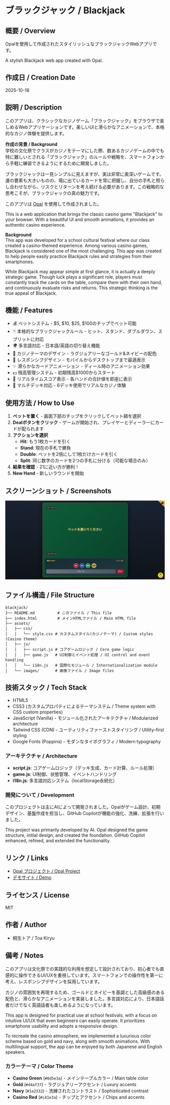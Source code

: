 # ブラックジャック / Blackjack

## 概要 / Overview

Opalを使用して作成されたスタイリッシュなブラックジャックWebアプリです。

A stylish Blackjack web app created with Opal.

## 作成日 / Creation Date

2025-10-18

## 説明 / Description

このアプリは、クラシックなカジノゲーム「ブラックジャック」をブラウザで楽しめるWebアプリケーションです。美しいUIと滑らかなアニメーションで、本格的なカジノ体験を提供します。

**作成の背景 / Background**  
学校の文化祭でクラスがカジノをテーマにした際、数あるカジノゲームの中でも特に難しいとされる「ブラックジャック」のルールや戦略を、スマートフォンから手軽に練習できるようにするために開発しました。

ブラックジャックは一見シンプルに見えますが、実は非常に奥深いゲームです。運の要素も大きいものの、場に出ているカードを常に把握し、自分の手札と照らし合わせながら、リスクとリターンを考え続ける必要があります。この戦略的な思考こそが、ブラックジャックの真の魅力です。

このアプリは [Opal](https://opal.withgoogle.com) を使用して作成されました。

This is a web application that brings the classic casino game "Blackjack" to your browser. With a beautiful UI and smooth animations, it provides an authentic casino experience.

**Background**  
This app was developed for a school cultural festival where our class created a casino-themed experience. Among various casino games, Blackjack is considered one of the most challenging. This app was created to help people easily practice Blackjack rules and strategies from their smartphones.

While Blackjack may appear simple at first glance, it is actually a deeply strategic game. Though luck plays a significant role, players must constantly track the cards on the table, compare them with their own hand, and continuously evaluate risks and returns. This strategic thinking is the true appeal of Blackjack.

## 機能 / Features

- 💰 ベットシステム - $5, $10, $25, $100のチップでベット可能
- 🃏 本格的なブラックジャックルール - ヒット、スタンド、ダブルダウン、スプリットに対応
- 🌍 多言語対応 - 日本語/英語の切り替え機能
- 🎨 カジノテーマのデザイン - ラグジュアリーなゴールド&ネイビーの配色
- 📱 レスポンシブデザイン - モバイルからデスクトップまで最適表示
- ✨ 滑らかなカードアニメーション - ディール時のアニメーション効果
- 💵 残高管理システム - 初期残高$1000からスタート
- 🎯 リアルタイムスコア表示 - 各ハンドの合計値を即座に表示
- 🎲 マルチデッキ対応 - 6デッキ使用でリアルなカジノ体験

## 使用方法 / How to Use

1. **ベットを置く** - 画面下部のチップをクリックしてベット額を選択
2. **Dealボタンをクリック** - ゲームが開始され、プレイヤーとディーラーにカードが配られます
3. **アクションを選択**
   - **Hit**: もう1枚カードを引く
   - **Stand**: 現在の手札で勝負
   - **Double**: ベットを2倍にして1枚だけカードを引く
   - **Split**: 同じ数字のカードを2つの手札に分ける（可能な場合のみ）
4. **結果を確認** - 21に近い方が勝利！
5. **New Hand** - 新しいラウンドを開始

## スクリーンショット / Screenshots

![Blackjack Game](./assets/images/desktop-main-content.png)

## ファイル構造 / File Structure

```text
blackjack/
├── README.md          # このファイル / This file
├── index.html         # メインHTMLファイル / Main HTML file
├── assets/
│   ├── css/
│   │   └── style.css # カスタムスタイル(カジノテーマ) / Custom styles (Casino theme)
│   ├── js/
│   │   ├── script.js # コアゲームロジック / Core game logic
│   │   ├── game.js   # UI制御とイベント処理 / UI control and event handling
│   │   └── i18n.js   # 国際化モジュール / Internationalization module
│   └── images/       # 画像ファイル / Image files
```

## 技術スタック / Tech Stack

- HTML5
- CSS3 (カスタムプロパティによるテーマシステム / Theme system with CSS custom properties)
- JavaScript (Vanilla) - モジュール化されたアーキテクチャ / Modularized architecture
- Tailwind CSS (CDN) - ユーティリティファーストスタイリング / Utility-first styling
- Google Fonts (Poppins) - モダンなタイポグラフィ / Modern typography

### アーキテクチャ / Architecture

- **script.js**: コアゲームロジック（デッキ生成、カード計算、ルール処理）
- **game.js**: UI制御、状態管理、イベントハンドリング
- **i18n.js**: 多言語対応システム（localStorage永続化）

### 開発について / Development

このプロジェクトは主にAIによって開発されました。Opalがゲーム設計、初期デザイン、基盤作成を担当し、GitHub Copilotが機能の強化、洗練、拡張を行いました。

This project was primarily developed by AI. Opal designed the game structure, initial design, and created the foundation. GitHub Copilot enhanced, refined, and extended the functionality.

## リンク / Links

- [Opal プロジェクト / Opal Project](https://opal.withgoogle.com)
- [デモサイト / Demo](https://app-with-opal.toaki.cc/apps/blackjack)

## ライセンス / License

MIT

## 作者 / Author

- 桐生トア / Toa Kiryu

## 備考 / Notes

このアプリは文化祭での実践的な利用を想定して設計されており、初心者でも直感的に操作できるUI/UXを重視しています。スマートフォンでの操作性を第一に考え、レスポンシブデザインを採用しています。

カジノの雰囲気を再現するため、ゴールドとネイビーを基調とした高級感のある配色と、滑らかなアニメーションを実装しました。多言語対応により、日本語話者だけでなく英語話者も楽しめるようになっています。

This app is designed for practical use at school festivals, with a focus on intuitive UI/UX that even beginners can easily operate. It prioritizes smartphone usability and adopts a responsive design.

To recreate the casino atmosphere, we implemented a luxurious color scheme based on gold and navy, along with smooth animations. With multilingual support, the app can be enjoyed by both Japanese and English speakers.

### カラーテーマ / Color Theme

- **Casino Green** (`#0d5e3a`) - メインテーブルカラー / Main table color
- **Gold** (`#d4af37`) - ラグジュアリーアクセント / Luxury accents
- **Navy** (`#1a2332`) - 洗練されたコントラスト / Sophisticated contrast
- **Casino Red** (`#c41e3a`) - チップとアクセント / Chips and accents
